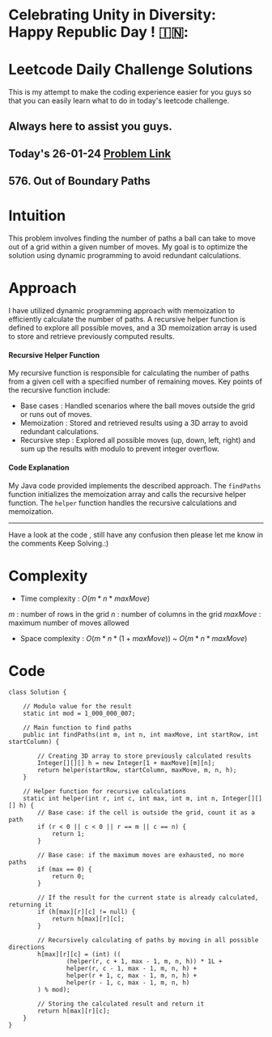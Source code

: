 # Celebrating Unity in Diversity: Happy Republic Day ! 🇮🇳: 


# Leetcode Daily Challenge Solutions

This is my attempt to make the coding experience easier for you guys so that you can easily learn what to do in today's leetcode challenge.


## Always here to assist you guys.

## Today's 26-01-24 [Problem Link](https://leetcode.com/problems/out-of-boundary-paths/description/?envType=daily-question&envId=2024-01-26)
## 576. Out of Boundary Paths


# Intuition
<!-- Describe your first thoughts on how to solve this problem. -->
This problem involves finding the number of paths a ball can take to move out of a grid within a given number of moves. My goal is to optimize the solution using dynamic programming to avoid redundant calculations.

# Approach
<!-- Describe your approach to solving the problem. -->
I have utilized dynamic programming approach with memoization to efficiently calculate the number of paths. A recursive helper function is defined to explore all possible moves, and a 3D memoization array is used to store and retrieve previously computed results.

#### Recursive Helper Function

My recursive function is responsible for calculating the number of paths from a given cell with a specified number of remaining moves. Key points of the recursive function include:
- Base cases : Handled scenarios where the ball moves outside the grid or runs out of moves.
- Memoization : Stored and retrieved results using a 3D array to avoid redundant calculations.
- Recursive step : Explored all possible moves (up, down, left, right) and sum up the results with modulo to prevent integer overflow.

#### Code Explanation
My Java code provided implements the described approach. The `findPaths` function initializes the memoization array and calls the recursive helper function. The `helper` function handles the recursive calculations and memoization.

---
Have a look at the code , still have any confusion then please let me know in the comments
Keep Solving.:)

# Complexity
- Time complexity : $O(m * n * maxMove)$
<!-- Add your time complexity here, e.g. $$O(n)$$ -->
$m$ :  number of rows in the grid
$n$ :  number of columns in the grid
$maxMove$ :  maximum number of moves allowed
- Space complexity :  $O(m * n * (1+maxMove))$ ~  $O(m * n * maxMove)$
<!-- Add your space complexity here, e.g. $$O(n)$$ -->

# Code
```
class Solution {

    // Modulo value for the result
    static int mod = 1_000_000_007;

    // Main function to find paths
    public int findPaths(int m, int n, int maxMove, int startRow, int startColumn) {
        
        // Creating 3D array to store previously calculated results
        Integer[][][] h = new Integer[1 + maxMove][m][n];
        return helper(startRow, startColumn, maxMove, m, n, h);
    }

    // Helper function for recursive calculations
    static int helper(int r, int c, int max, int m, int n, Integer[][][] h) {
        // Base case: if the cell is outside the grid, count it as a path
        if (r < 0 || c < 0 || r == m || c == n) {
            return 1;
        }
        
        // Base case: if the maximum moves are exhausted, no more paths
        if (max == 0) {
            return 0;
        }

        // If the result for the current state is already calculated, returning it
        if (h[max][r][c] != null) {
            return h[max][r][c];
        }

        // Recursively calculating of paths by moving in all possible directions
        h[max][r][c] = (int) ((
                (helper(r, c + 1, max - 1, m, n, h)) * 1L +
                helper(r, c - 1, max - 1, m, n, h) +
                helper(r + 1, c, max - 1, m, n, h) +
                helper(r - 1, c, max - 1, m, n, h)
        ) % mod);

        // Storing the calculated result and return it
        return h[max][r][c];
    }
}

```
